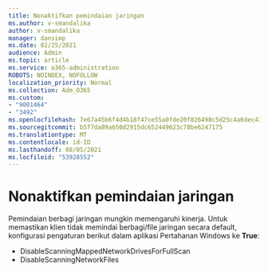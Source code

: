 ```yaml
---
title: Nonaktifkan pemindaian jaringan
ms.author: v-smandalika
author: v-smandalika
manager: dansimp
ms.date: 02/25/2021
audience: Admin
ms.topic: article
ms.service: o365-administration
ROBOTS: NOINDEX, NOFOLLOW
localization_priority: Normal
ms.collection: Adm_O365
ms.custom:
- "9001464"
- "3492"
ms.openlocfilehash: 7e67a45b6f4d4b18f47ce55a0fde20f826498c5d25c4a6dec4311d8fe4c3735f
ms.sourcegitcommit: b5f7da89a650d2915dc652449623c78be6247175
ms.translationtype: MT
ms.contentlocale: id-ID
ms.lasthandoff: 08/05/2021
ms.locfileid: "53928552"
---
```

# <a name="disable-network-scan"></a>Nonaktifkan pemindaian jaringan

Pemindaian berbagi jaringan mungkin memengaruhi kinerja.  Untuk memastikan klien tidak memindai berbagi/file jaringan secara default, konfigurasi pengaturan berikut dalam aplikasi Pertahanan Windows ke **True**:

- DisableScanningMappedNetworkDrivesForFullScan
- DisableScanningNetworkFiles